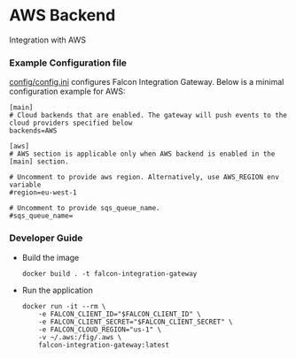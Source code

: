 # AWS Backend

Integration with AWS

### Example Configuration file

[config/config.ini](https://github.com/CrowdStrike/falcon-integration-gateway/blob/main/config/config.ini)  configures Falcon Integration Gateway. Below is a minimal configuration example for AWS:
```
[main]
# Cloud backends that are enabled. The gateway will push events to the cloud providers specified below
backends=AWS

[aws]
# AWS section is applicable only when AWS backend is enabled in the [main] section.

# Uncomment to provide aws region. Alternatively, use AWS_REGION env variable
#region=eu-west-1

# Uncomment to provide sqs_queue_name.
#sqs_queue_name=
```

### Developer Guide

 - Build the image
   ```
   docker build . -t falcon-integration-gateway
   ```
 - Run the application
   ```
   docker run -it --rm \
       -e FALCON_CLIENT_ID="$FALCON_CLIENT_ID" \
       -e FALCON_CLIENT_SECRET="$FALCON_CLIENT_SECRET" \
       -e FALCON_CLOUD_REGION="us-1" \
       -v ~/.aws:/fig/.aws \
       falcon-integration-gateway:latest
   ```
